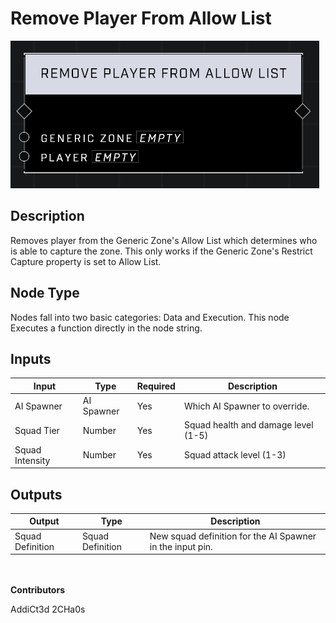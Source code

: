 # Remove Player From Allow List
![](../../../.gitbook/assets/remove-player-from-allow-list.png)
## Description
Removes player from the Generic Zone's Allow List which determines who is able to capture the zone. This only works if the Generic Zone's Restrict Capture property is set to Allow List.

## Node Type
Nodes fall into two basic categories: Data and Execution. This node Executes a function directly in the node string.

## Inputs
| Input | Type | Required | Description |
|------------------|------------------|----------|--------------------------------------------------------------|
| AI Spawner | AI Spawner | Yes | Which AI Spawner to override. |
| Squad Tier | Number | Yes | Squad health and damage level (1-5) |
| Squad Intensity | Number | Yes | Squad attack level (1-3) |

## Outputs
| Output | Type | Description |
|------------------|------------------|--------------------------------------------------------------|
| Squad Definition | Squad Definition | New squad definition for the AI Spawner in the input pin. |


\
\
**Contributors**

AddiCt3d 2CHa0s